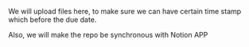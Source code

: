 We will upload files here, to make sure we can have certain time stamp which before the due date.

Also, we will make the repo be synchronous with Notion APP
